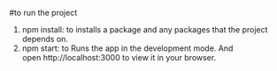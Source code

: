 #to run the project
1. npm install: to installs a package and any packages that the project depends on.
2. npm start: to Runs the app in the development mode. And open http://localhost:3000 to view it in your browser.
